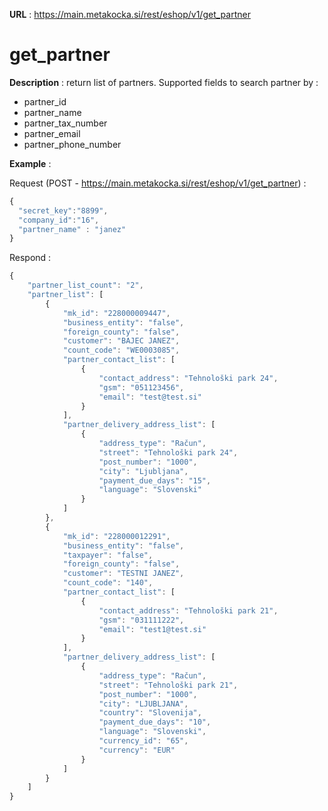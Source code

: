 **URL** : https://main.metakocka.si/rest/eshop/v1/get_partner

# get_partner

**Description** : return list of partners. Supported fields to search partner by :
* partner_id
* partner_name
* partner_tax_number
* partner_email
* partner_phone_number

**Example** :

Request (POST - https://main.metakocka.si/rest/eshop/v1/get_partner) :
```javascript
{
  "secret_key":"8899",
  "company_id":"16",  
  "partner_name" : "janez"
}
```
Respond :
```javascript
{
    "partner_list_count": "2",
    "partner_list": [
        {
            "mk_id": "228000009447",
            "business_entity": "false",
            "foreign_county": "false",
            "customer": "BAJEC JANEZ",
            "count_code": "WE0003085",
            "partner_contact_list": [
                {
                    "contact_address": "Tehnološki park 24",
                    "gsm": "051123456",
                    "email": "test@test.si"
                }
            ],
            "partner_delivery_address_list": [
                {
                    "address_type": "Račun",
                    "street": "Tehnološki park 24",
                    "post_number": "1000",
                    "city": "Ljubljana",
                    "payment_due_days": "15",
                    "language": "Slovenski"
                }
            ]
        },
        {
            "mk_id": "228000012291",
            "business_entity": "false",
            "taxpayer": "false",
            "foreign_county": "false",
            "customer": "TESTNI JANEZ",
            "count_code": "140",
            "partner_contact_list": [
                {
                    "contact_address": "Tehnološki park 21",
                    "gsm": "031111222",
                    "email": "test1@test.si"
                }
            ],
            "partner_delivery_address_list": [
                {
                    "address_type": "Račun",
                    "street": "Tehnološki park 21",
                    "post_number": "1000",
                    "city": "LJUBLJANA",
                    "country": "Slovenija",
                    "payment_due_days": "10",
                    "language": "Slovenski",
                    "currency_id": "65",
                    "currency": "EUR"
                }
            ]
        }
    ]
}
```
